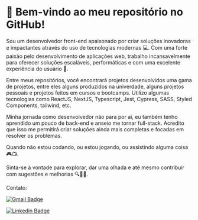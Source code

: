 # 🚀 Bem-vindo ao meu repositório no GitHub!

Sou um desenvolvedor front-end apaixonado por criar soluções inovadoras e impactantes através do uso de tecnologias modernas 💻. Com uma forte paixão pelo desenvolvimento de aplicações web, trabalho incansavelmente para oferecer soluções escaláveis, performáticas e com uma excelente experiência do usuário 🤩.

Entre meus repositórios, você encontrará projetos desenvolvidos uma gama de projetos, entre eles alguns produzidos na univerdade, alguns projetos pessoais e projetos feitos em cursos e bootcamps. Utilizo algumas tecnologias como ReactJS, NextJS, Typescript, Jest, Cypress, SASS, Styled Components, tailwind, etc.

Minha jornada como desenvolvedor não para por aí, eu também tenho aprendido um pouco de back-end e anseio me tornar full-stack. Acredito que isso me permitirá criar soluções ainda mais completas e focadas em resolver os problemas.

Quando não estou codando, ou estou jogando, ou assistindo alguma coisa 🎮📺.

Sinta-se à vontade para explorar, dar uma olhada e até mesmo contribuir com sugestões e melhorias 🔍👨‍💻.

Contato:

[![Gmail Badge](https://img.shields.io/badge/-beefreguglia@gmail.com-c14438?style=flat-square&logo=Gmail&logoColor=white&link=mailto:beefreguglia@gmail.com)](mailto:beefreguglia@gmail.com)

[![Linkedin Badge](https://img.shields.io/badge/-BernardoFreguglia-blue?style=flat-square&logo=Linkedin&logoColor=white&link=https://www.linkedin.com/in/bernardo-freguglia/)](https://www.linkedin.com/in/bernardo-freguglia/) 
